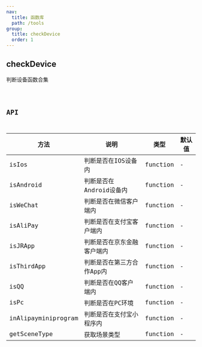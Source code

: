 ```yaml
---
nav:
  title: 函数库
  path: /tools
group:
  title: checkDevice
  order: 1
---
```


## checkDevice

判断设备函数合集

<code src="./demo/index.tsx" />


## API

|  方法   | 说明  | 类型 | 默认值 |
|  ----  | ----  | ----  | ----  |
| isIos  | 判断是否在IOS设备内 | function | - |
| isAndroid  | 判断是否在Android设备内 | function | - |
| isWeChat  | 判断是否在微信客户端内 | function | - |
| isAliPay  | 判断是否在支付宝客户端内 | function | - |
| isJRApp  | 判断是否在京东金融客户端内 | function | - |
| isThirdApp  | 判断是否在第三方合作App内 | function | - |
| isQQ  | 判断是否在QQ客户端内 | function | - |
| isPc  | 判断是否在PC环境 | function | - |
| inAlipayminiprogram  | 判断是否在支付宝小程序内 | function | - |
| getSceneType  | 获取场景类型 | function | - |

